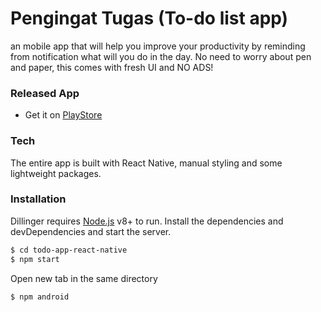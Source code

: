 # Pengingat Tugas (To-do list app)

an mobile app that will help you improve your productivity by reminding from notification what will you do in the day. No need to worry about pen and paper, this comes with fresh UI and NO ADS!

### Released App
  - Get it on [PlayStore](https://play.google.com/store/apps/details?id=com.rn101)


### Tech
The entire app is built with React Native, manual styling and some lightweight packages.

### Installation

Dillinger requires [Node.js](https://nodejs.org/) v8+ to run.
Install the dependencies and devDependencies and start the server.

```sh
$ cd todo-app-react-native
$ npm start
```
Open new tab in the same directory
```sh
$ npm android
```

